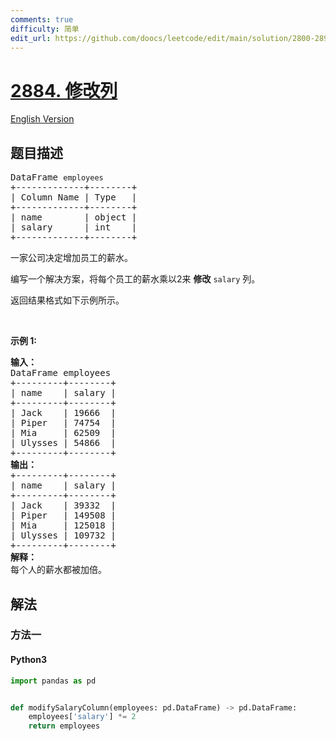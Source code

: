 ```yaml
---
comments: true
difficulty: 简单
edit_url: https://github.com/doocs/leetcode/edit/main/solution/2800-2899/2884.Modify%20Columns/README.md
---
```


<!-- problem:start -->

# [2884. 修改列](https://leetcode.cn/problems/modify-columns)

[English Version](/solution/2800-2899/2884.Modify%20Columns/README_EN.md)

## 题目描述

<!-- description:start -->

<pre>
DataFrame <code>employees</code>
+-------------+--------+
| Column Name | Type   |
+-------------+--------+
| name        | object |
| salary      | int    |
+-------------+--------+
</pre>

<p>一家公司决定增加员工的薪水。</p>

<p>编写一个解决方案，将每个员工的薪水乘以2来 <strong>修改</strong>&nbsp;<code>salary</code>&nbsp;列。</p>

<p>返回结果格式如下示例所示。</p>

<p>&nbsp;</p>

<p><b>示例 1:</b></p>

<pre>
<strong>输入：
</strong>DataFrame employees
+---------+--------+
| name    | salary |
+---------+--------+
| Jack    | 19666  |
| Piper   | 74754  |
| Mia     | 62509  |
| Ulysses | 54866  |
+---------+--------+
<strong>输出：
</strong>+---------+--------+
| name    | salary |
+---------+--------+
| Jack    | 39332  |
| Piper   | 149508 |
| Mia     | 125018 |
| Ulysses | 109732 |
+---------+--------+
<strong>解释：
</strong>每个人的薪水都被加倍。</pre>

<!-- description:end -->

## 解法

<!-- solution:start -->

### 方法一

<!-- tabs:start -->

#### Python3

```python
import pandas as pd


def modifySalaryColumn(employees: pd.DataFrame) -> pd.DataFrame:
    employees['salary'] *= 2
    return employees
```

<!-- tabs:end -->

<!-- solution:end -->

<!-- problem:end -->

